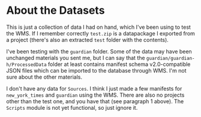 # About the Datasets

This is just a collection of data I had on hand, which I've been using to test the WMS. If I remember correctly `test.zip` is a datapackage I exported from a project (there's also an extracted `test` folder with the contents).

I've been testing with the `guardian` folder. Some of the data may have been unchanged materials you sent me, but I can say that the `guardian/guardian-h/ProcessedData` folder at least contains manifest schema v2.0-compatible JSON files which can be imported to the database through WMS. I'm not sure about the other materials.

I don't have any data for `Sources`. I think I just made a few manifests for `new_york_times` and `guardian` using the WMS. There are also no projects other than the test one, and you have that (see paragraph 1 above). The `Scripts` module is not yet functional, so just ignore it.